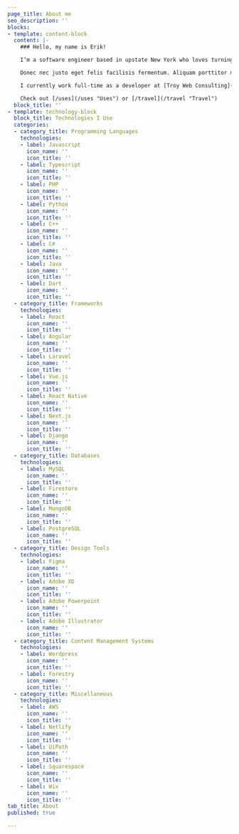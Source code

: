 ```yaml
---
page_title: About me
seo_description: ''
blocks:
- template: content-block
  content: |-
    ### Hello, my name is Erik!

    I’m a software engineer based in upstate New York who loves turning ideas into code. Lorem ipsum dolor sit amet, consectetuer adipiscing elit. Donec odio. Quisque volutpat mattis eros. Nullam malesuada erat ut turpis. Suspendisse urna nibh, viverra non, semper suscipit, posuere a, pede.

    Donec nec justo eget felis facilisis fermentum. Aliquam porttitor mauris sit amet orci. Aenean dignissim pellentesque felis.

    I currently work full-time as a developer at [Troy Web Consulting](https://troyweb.com "Troy Web Consulting") in Troy, NY.

    Check out [/uses](/uses "Uses") or [/travel](/travel "Travel")
  block_title: ''
- template: technology-block
  block_title: Technologies I Use
  categories:
  - category_title: Programming Languages
    technologies:
    - label: Javascript
      icon_name: ''
      icon_title: ''
    - label: Typescript
      icon_name: ''
      icon_title: ''
    - label: PHP
      icon_name: ''
      icon_title: ''
    - label: Python
      icon_name: ''
      icon_title: ''
    - label: C++
      icon_name: ''
      icon_title: ''
    - label: C#
      icon_name: ''
      icon_title: ''
    - label: Java
      icon_name: ''
      icon_title: ''
    - label: Dart
      icon_name: ''
      icon_title: ''
  - category_title: Frameworks
    technologies:
    - label: React
      icon_name: ''
      icon_title: ''
    - label: Angular
      icon_name: ''
      icon_title: ''
    - label: Laravel
      icon_name: ''
      icon_title: ''
    - label: Vue.js
      icon_name: ''
      icon_title: ''
    - label: React Native
      icon_name: ''
      icon_title: ''
    - label: Next.js
      icon_name: ''
      icon_title: ''
    - label: Django
      icon_name: ''
      icon_title: ''
  - category_title: Databases
    technologies:
    - label: MySQL
      icon_name: ''
      icon_title: ''
    - label: Firestore
      icon_name: ''
      icon_title: ''
    - label: MongoDB
      icon_name: ''
      icon_title: ''
    - label: PostgreSQL
      icon_name: ''
      icon_title: ''
  - category_title: Design Tools
    technologies:
    - label: Figma
      icon_name: ''
      icon_title: ''
    - label: Adobe XD
      icon_name: ''
      icon_title: ''
    - label: Adobe Powerpoint
      icon_name: ''
      icon_title: ''
    - label: Adobe Illustrator
      icon_name: ''
      icon_title: ''
  - category_title: Content Management Systems
    technologies:
    - label: Wordpress
      icon_name: ''
      icon_title: ''
    - label: Forestry
      icon_name: ''
      icon_title: ''
  - category_title: Miscellaneous
    technologies:
    - label: AWS
      icon_name: ''
      icon_title: ''
    - label: Netlify
      icon_name: ''
      icon_title: ''
    - label: UiPath
      icon_name: ''
      icon_title: ''
    - label: Squarespace
      icon_name: ''
      icon_title: ''
    - label: Wix
      icon_name: ''
      icon_title: ''
tab_title: About
published: true

---
```

